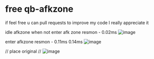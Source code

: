 #  free qb-afkzone 

if feel free u can pull requests to improve my code I really appreciate it 

idle afkzone when not enter afk zone resmon - 0.02ms 
![image](https://github.com/MatFirdaus33/qb-afkzone/assets/113304580/451b1fdb-2bbe-451f-abaf-e8eba9bb8914)

enter afkzone resmon - 0.11ms 0.14ms
![image](https://github.com/MatFirdaus33/qb-afkzone/assets/113304580/2cd6246e-a9c3-4b8e-aad1-87040d3360ea)

// place original //
![image](https://github.com/MatFirdaus33/qb-afkzone/assets/113304580/95061c96-2d52-4057-9575-27872bf87ae2)



